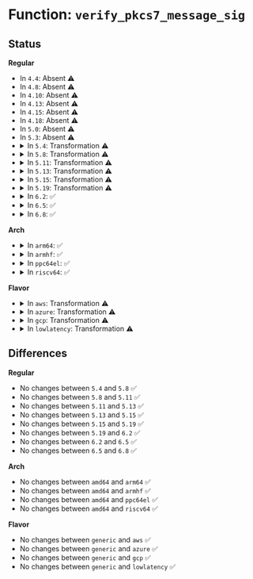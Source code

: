 # Function: <code>verify_pkcs7_message_sig</code>

## Status
<b>Regular</b>
<ul>
<li>
In <code>4.4</code>: Absent ⚠️
</li>
<li>
In <code>4.8</code>: Absent ⚠️
</li>
<li>
In <code>4.10</code>: Absent ⚠️
</li>
<li>
In <code>4.13</code>: Absent ⚠️
</li>
<li>
In <code>4.15</code>: Absent ⚠️
</li>
<li>
In <code>4.18</code>: Absent ⚠️
</li>
<li>
In <code>5.0</code>: Absent ⚠️
</li>
<li>
In <code>5.3</code>: Absent ⚠️
</li>
<li>
<details>
<summary>In <code>5.4</code>: Transformation ⚠️</summary>

```c
int verify_pkcs7_message_sig(const void *data, size_t len, struct pkcs7_message *pkcs7, struct key *trusted_keys, enum key_being_used_for usage, int (*view_content)(void *, const void *, size_t, size_t), void *ctx);
```

**Collision:** Unique Global

**Inline:** No

**Transformation:** True

**Instances:**

```
In certs/system_keyring.c (0)
Location: certs/system_keyring.c:204
Inline: False
Direct callers:
  - certs/system_keyring.c:verify_pkcs7_signature
  - security/integrity/ima/ima_modsig.c:ima_modsig_verify
```
**Symbols:**

```
ffffffff81220332-ffffffff81220348: verify_pkcs7_message_sig.cold (STB_LOCAL)
ffffffff812201b0-ffffffff812202b1: verify_pkcs7_message_sig (STB_GLOBAL)
```
</details>
</li>
<li>
<details>
<summary>In <code>5.8</code>: Transformation ⚠️</summary>

```c
int verify_pkcs7_message_sig(const void *data, size_t len, struct pkcs7_message *pkcs7, struct key *trusted_keys, enum key_being_used_for usage, int (*view_content)(void *, const void *, size_t, size_t), void *ctx);
```

**Collision:** Unique Global

**Inline:** No

**Transformation:** True

**Instances:**

```
In certs/system_keyring.c (0)
Location: certs/system_keyring.c:204
Inline: False
Direct callers:
  - certs/system_keyring.c:verify_pkcs7_signature
  - security/integrity/ima/ima_modsig.c:ima_modsig_verify
```
**Symbols:**

```
ffffffff8124d732-ffffffff8124d748: verify_pkcs7_message_sig.cold (STB_LOCAL)
ffffffff8124d5c0-ffffffff8124d6c0: verify_pkcs7_message_sig (STB_GLOBAL)
```
</details>
</li>
<li>
<details>
<summary>In <code>5.11</code>: Transformation ⚠️</summary>

```c
int verify_pkcs7_message_sig(const void *data, size_t len, struct pkcs7_message *pkcs7, struct key *trusted_keys, enum key_being_used_for usage, int (*view_content)(void *, const void *, size_t, size_t), void *ctx);
```

**Collision:** Unique Global

**Inline:** No

**Transformation:** True

**Instances:**

```
In certs/system_keyring.c (0)
Location: certs/system_keyring.c:204
Inline: False
Direct callers:
  - certs/system_keyring.c:verify_pkcs7_signature
  - security/integrity/ima/ima_modsig.c:ima_modsig_verify
```
**Symbols:**

```
ffffffff81be696c-ffffffff81be6982: verify_pkcs7_message_sig.cold (STB_LOCAL)
ffffffff81257a30-ffffffff81257b30: verify_pkcs7_message_sig (STB_GLOBAL)
```
</details>
</li>
<li>
<details>
<summary>In <code>5.13</code>: Transformation ⚠️</summary>

```c
int verify_pkcs7_message_sig(const void *data, size_t len, struct pkcs7_message *pkcs7, struct key *trusted_keys, enum key_being_used_for usage, int (*view_content)(void *, const void *, size_t, size_t), void *ctx);
```

**Collision:** Unique Global

**Inline:** No

**Transformation:** True

**Instances:**

```
In certs/system_keyring.c (0)
Location: certs/system_keyring.c:182
Inline: False
Direct callers:
  - certs/system_keyring.c:verify_pkcs7_signature
  - security/integrity/ima/ima_modsig.c:ima_modsig_verify
```
**Symbols:**

```
ffffffff81bd866d-ffffffff81bd8683: verify_pkcs7_message_sig.cold (STB_LOCAL)
ffffffff8125be90-ffffffff8125bfa2: verify_pkcs7_message_sig (STB_GLOBAL)
```
</details>
</li>
<li>
<details>
<summary>In <code>5.15</code>: Transformation ⚠️</summary>

```c
int verify_pkcs7_message_sig(const void *data, size_t len, struct pkcs7_message *pkcs7, struct key *trusted_keys, enum key_being_used_for usage, int (*view_content)(void *, const void *, size_t, size_t), void *ctx);
```

**Collision:** Unique Global

**Inline:** No

**Transformation:** True

**Instances:**

```
In certs/system_keyring.c (0)
Location: certs/system_keyring.c:182
Inline: False
Direct callers:
  - certs/system_keyring.c:verify_pkcs7_signature
  - security/integrity/ima/ima_modsig.c:ima_modsig_verify
```
**Symbols:**

```
ffffffff81cb9cc4-ffffffff81cb9cda: verify_pkcs7_message_sig.cold (STB_LOCAL)
ffffffff81297d40-ffffffff81297e52: verify_pkcs7_message_sig (STB_GLOBAL)
```
</details>
</li>
<li>
<details>
<summary>In <code>5.19</code>: Transformation ⚠️</summary>

```c
int verify_pkcs7_message_sig(const void *data, size_t len, struct pkcs7_message *pkcs7, struct key *trusted_keys, enum key_being_used_for usage, int (*view_content)(void *, const void *, size_t, size_t), void *ctx);
```

**Collision:** Unique Global

**Inline:** No

**Transformation:** True

**Instances:**

```
In certs/system_keyring.c (0)
Location: certs/system_keyring.c:224
Inline: False
Direct callers:
  - certs/system_keyring.c:verify_pkcs7_signature
  - security/integrity/ima/ima_modsig.c:ima_modsig_verify
```
**Symbols:**

```
ffffffff81e6b301-ffffffff81e6b317: verify_pkcs7_message_sig.cold (STB_LOCAL)
ffffffff812ee0f0-ffffffff812ee22f: verify_pkcs7_message_sig (STB_GLOBAL)
```
</details>
</li>
<li>
<details>
<summary>In <code>6.2</code>: ✅</summary>

```c
int verify_pkcs7_message_sig(const void *data, size_t len, struct pkcs7_message *pkcs7, struct key *trusted_keys, enum key_being_used_for usage, int (*view_content)(void *, const void *, size_t, size_t), void *ctx);
```

**Collision:** Unique Global

**Inline:** No

**Transformation:** False

**Instances:**

```
In certs/system_keyring.c (ffffffff81358560)
Location: certs/system_keyring.c:224
Inline: False
Direct callers:
  - certs/system_keyring.c:verify_pkcs7_signature
  - security/integrity/ima/ima_modsig.c:ima_modsig_verify
```
**Symbols:**

```
ffffffff81358560-ffffffff813586b2: verify_pkcs7_message_sig (STB_GLOBAL)
```
</details>
</li>
<li>
<details>
<summary>In <code>6.5</code>: ✅</summary>

```c
int verify_pkcs7_message_sig(const void *data, size_t len, struct pkcs7_message *pkcs7, struct key *trusted_keys, enum key_being_used_for usage, int (*view_content)(void *, const void *, size_t, size_t), void *ctx);
```

**Collision:** Unique Global

**Inline:** No

**Transformation:** False

**Instances:**

```
In certs/system_keyring.c (ffffffff81389df0)
Location: certs/system_keyring.c:232
Inline: False
Direct callers:
  - certs/system_keyring.c:verify_pkcs7_signature
  - security/integrity/ima/ima_modsig.c:ima_modsig_verify
```
**Symbols:**

```
ffffffff81389df0-ffffffff81389f42: verify_pkcs7_message_sig (STB_GLOBAL)
```
</details>
</li>
<li>
<details>
<summary>In <code>6.8</code>: ✅</summary>

```c
int verify_pkcs7_message_sig(const void *data, size_t len, struct pkcs7_message *pkcs7, struct key *trusted_keys, enum key_being_used_for usage, int (*view_content)(void *, const void *, size_t, size_t), void *ctx);
```

**Collision:** Unique Global

**Inline:** No

**Transformation:** False

**Instances:**

```
In certs/system_keyring.c (ffffffff813b3920)
Location: certs/system_keyring.c:311
Inline: False
Direct callers:
  - certs/system_keyring.c:verify_pkcs7_signature
  - security/integrity/ima/ima_modsig.c:ima_modsig_verify
```
**Symbols:**

```
ffffffff813b3920-ffffffff813b3a65: verify_pkcs7_message_sig (STB_GLOBAL)
```
</details>
</li>
</ul>
<b>Arch</b>
<ul>
<li>
<details>
<summary>In <code>arm64</code>: ✅</summary>

```c
int verify_pkcs7_message_sig(const void *data, size_t len, struct pkcs7_message *pkcs7, struct key *trusted_keys, enum key_being_used_for usage, int (*view_content)(void *, const void *, size_t, size_t), void *ctx);
```

**Collision:** Unique Global

**Inline:** No

**Transformation:** False

**Instances:**

```
In certs/system_keyring.c (ffff8000102ad3c8)
Location: certs/system_keyring.c:204
Inline: False
Direct callers:
  - certs/system_keyring.c:verify_pkcs7_signature
  - security/integrity/ima/ima_modsig.c:ima_modsig_verify
```
**Symbols:**

```
ffff8000102ad3c8-ffff8000102ad4f4: verify_pkcs7_message_sig (STB_GLOBAL)
```
</details>
</li>
<li>
<details>
<summary>In <code>armhf</code>: ✅</summary>

```c
int verify_pkcs7_message_sig(const void *data, size_t len, struct pkcs7_message *pkcs7, struct key *trusted_keys, enum key_being_used_for usage, int (*view_content)(void *, const void *, size_t, size_t), void *ctx);
```

**Collision:** Unique Global

**Inline:** No

**Transformation:** False

**Instances:**

```
In certs/system_keyring.c (c04d9d7c)
Location: certs/system_keyring.c:204
Inline: False
Direct callers:
  - certs/system_keyring.c:verify_pkcs7_signature
  - security/integrity/ima/ima_modsig.c:ima_modsig_verify
```
**Symbols:**

```
c04d9d7c-c04d9ed4: verify_pkcs7_message_sig (STB_GLOBAL)
```
</details>
</li>
<li>
<details>
<summary>In <code>ppc64el</code>: ✅</summary>

```c
int verify_pkcs7_message_sig(const void *data, size_t len, struct pkcs7_message *pkcs7, struct key *trusted_keys, enum key_being_used_for usage, int (*view_content)(void *, const void *, size_t, size_t), void *ctx);
```

**Collision:** Unique Global

**Inline:** No

**Transformation:** False

**Instances:**

```
In certs/system_keyring.c (c000000000361000)
Location: certs/system_keyring.c:204
Inline: False
Direct callers:
  - certs/system_keyring.c:verify_pkcs7_signature
  - security/integrity/ima/ima_modsig.c:ima_modsig_verify
```
**Symbols:**

```
c000000000361000-c0000000003611a8: verify_pkcs7_message_sig (STB_GLOBAL)
```
</details>
</li>
<li>
<details>
<summary>In <code>riscv64</code>: ✅</summary>

```c
int verify_pkcs7_message_sig(const void *data, size_t len, struct pkcs7_message *pkcs7, struct key *trusted_keys, enum key_being_used_for usage, int (*view_content)(void *, const void *, size_t, size_t), void *ctx);
```

**Collision:** Unique Global

**Inline:** No

**Transformation:** False

**Instances:**

```
In certs/system_keyring.c (ffffffe0001d3882)
Location: certs/system_keyring.c:204
Inline: False
Direct callers:
  - certs/system_keyring.c:verify_pkcs7_signature
  - security/integrity/ima/ima_modsig.c:ima_modsig_verify
```
**Symbols:**

```
ffffffe0001d3882-ffffffe0001d3970: verify_pkcs7_message_sig (STB_GLOBAL)
```
</details>
</li>
</ul>
<b>Flavor</b>
<ul>
<li>
<details>
<summary>In <code>aws</code>: Transformation ⚠️</summary>

```c
int verify_pkcs7_message_sig(const void *data, size_t len, struct pkcs7_message *pkcs7, struct key *trusted_keys, enum key_being_used_for usage, int (*view_content)(void *, const void *, size_t, size_t), void *ctx);
```

**Collision:** Unique Global

**Inline:** No

**Transformation:** True

**Instances:**

```
In certs/system_keyring.c (0)
Location: certs/system_keyring.c:204
Inline: False
Direct callers:
  - certs/system_keyring.c:verify_pkcs7_signature
  - security/integrity/ima/ima_modsig.c:ima_modsig_verify
```
**Symbols:**

```
ffffffff81218982-ffffffff81218998: verify_pkcs7_message_sig.cold (STB_LOCAL)
ffffffff81218800-ffffffff81218901: verify_pkcs7_message_sig (STB_GLOBAL)
```
</details>
</li>
<li>
<details>
<summary>In <code>azure</code>: Transformation ⚠️</summary>

```c
int verify_pkcs7_message_sig(const void *data, size_t len, struct pkcs7_message *pkcs7, struct key *trusted_keys, enum key_being_used_for usage, int (*view_content)(void *, const void *, size_t, size_t), void *ctx);
```

**Collision:** Unique Global

**Inline:** No

**Transformation:** True

**Instances:**

```
In certs/system_keyring.c (0)
Location: certs/system_keyring.c:204
Inline: False
Direct callers:
  - certs/system_keyring.c:verify_pkcs7_signature
  - security/integrity/ima/ima_modsig.c:ima_modsig_verify
```
**Symbols:**

```
ffffffff8120bb92-ffffffff8120bba8: verify_pkcs7_message_sig.cold (STB_LOCAL)
ffffffff8120ba10-ffffffff8120bb11: verify_pkcs7_message_sig (STB_GLOBAL)
```
</details>
</li>
<li>
<details>
<summary>In <code>gcp</code>: Transformation ⚠️</summary>

```c
int verify_pkcs7_message_sig(const void *data, size_t len, struct pkcs7_message *pkcs7, struct key *trusted_keys, enum key_being_used_for usage, int (*view_content)(void *, const void *, size_t, size_t), void *ctx);
```

**Collision:** Unique Global

**Inline:** No

**Transformation:** True

**Instances:**

```
In certs/system_keyring.c (0)
Location: certs/system_keyring.c:204
Inline: False
Direct callers:
  - certs/system_keyring.c:verify_pkcs7_signature
  - security/integrity/ima/ima_modsig.c:ima_modsig_verify
```
**Symbols:**

```
ffffffff81216722-ffffffff81216738: verify_pkcs7_message_sig.cold (STB_LOCAL)
ffffffff812165a0-ffffffff812166a1: verify_pkcs7_message_sig (STB_GLOBAL)
```
</details>
</li>
<li>
<details>
<summary>In <code>lowlatency</code>: Transformation ⚠️</summary>

```c
int verify_pkcs7_message_sig(const void *data, size_t len, struct pkcs7_message *pkcs7, struct key *trusted_keys, enum key_being_used_for usage, int (*view_content)(void *, const void *, size_t, size_t), void *ctx);
```

**Collision:** Unique Global

**Inline:** No

**Transformation:** True

**Instances:**

```
In certs/system_keyring.c (0)
Location: certs/system_keyring.c:204
Inline: False
Direct callers:
  - certs/system_keyring.c:verify_pkcs7_signature
  - security/integrity/ima/ima_modsig.c:ima_modsig_verify
```
**Symbols:**

```
ffffffff812257a2-ffffffff812257b8: verify_pkcs7_message_sig.cold (STB_LOCAL)
ffffffff81225620-ffffffff81225721: verify_pkcs7_message_sig (STB_GLOBAL)
```
</details>
</li>
</ul>

## Differences
<b>Regular</b>
<ul>
<li>
No changes between <code>5.4</code> and <code>5.8</code> ✅
</li>
<li>
No changes between <code>5.8</code> and <code>5.11</code> ✅
</li>
<li>
No changes between <code>5.11</code> and <code>5.13</code> ✅
</li>
<li>
No changes between <code>5.13</code> and <code>5.15</code> ✅
</li>
<li>
No changes between <code>5.15</code> and <code>5.19</code> ✅
</li>
<li>
No changes between <code>5.19</code> and <code>6.2</code> ✅
</li>
<li>
No changes between <code>6.2</code> and <code>6.5</code> ✅
</li>
<li>
No changes between <code>6.5</code> and <code>6.8</code> ✅
</li>
</ul>
<b>Arch</b>
<ul>
<li>
No changes between <code>amd64</code> and <code>arm64</code> ✅
</li>
<li>
No changes between <code>amd64</code> and <code>armhf</code> ✅
</li>
<li>
No changes between <code>amd64</code> and <code>ppc64el</code> ✅
</li>
<li>
No changes between <code>amd64</code> and <code>riscv64</code> ✅
</li>
</ul>
<b>Flavor</b>
<ul>
<li>
No changes between <code>generic</code> and <code>aws</code> ✅
</li>
<li>
No changes between <code>generic</code> and <code>azure</code> ✅
</li>
<li>
No changes between <code>generic</code> and <code>gcp</code> ✅
</li>
<li>
No changes between <code>generic</code> and <code>lowlatency</code> ✅
</li>
</ul>
